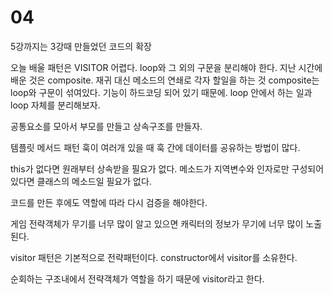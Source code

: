 # 04

5강까지는 3강때 만들었던 코드의 확장

오늘 배울 패턴은 VISITOR
어렵다.
loop와 그 외의 구문을 분리해야 한다.
지난 시간에 배운 것은 composite. 재귀 대신 메소드의 연쇄로 각자 할일을 하는 것
composite는 loop와 구문이 섞여있다. 기능이 하드코딩 되어 있기 때문에.
loop 안에서 하는 일과 loop 자체를 분리해보자.

공통요소를 모아서 부모를 만들고 상속구조를 만들자.

템플릿 메서드 패턴
훅이 여러개 있을 때 훅 간에 데이터를 공유하는 방법이 많다.

this가 없다면 원래부터 상속받을 필요가 없다.
메소드가 지역변수와 인자로만 구성되어 있다면 클래스의 메소드일 필요가 없다.

코드를 만든 후에도 역할에 따라 다시 검증을 해야한다.

게임
전략객체가 무기를 너무 많이 알고 있으면 캐릭터의 정보가 무기에 너무 많이 노출된다.

visitor 패턴은 기본적으로 전략패턴이다.
constructor에서 visitor를 소유한다.

순회하는 구조내에서 전략객체가 역할을 하기 때문에 visitor라고 한다.
